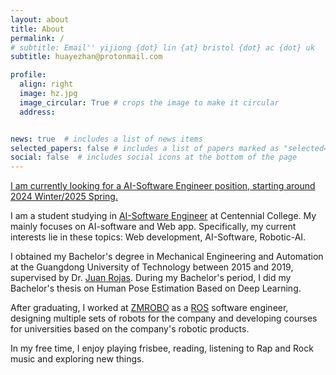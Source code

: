 ```yaml
---
layout: about
title: About
permalink: /
# subtitle: Email'' yijiong {dot} lin {at} bristol {dot} ac {dot} uk
subtitle: huayezhan@protonmail.com

profile:
  align: right
  image: hz.jpg
  image_circular: True # crops the image to make it circular
  address: 


news: true  # includes a list of news items
selected_papers: false # includes a list of papers marked as "selected={true}"
social: false  # includes social icons at the bottom of the page
---
```

[I am currently looking for a AI-Software Engineer position, starting around 2024 Winter/2025 Spring.]()

I am a student studying in [AI-Software Engineer](https://www.centennialcollege.ca/programs-courses/full-time/artificial-intelligence-fast-track) at Centennial College. My  mainly focuses on AI-software and Web app. Specifically, my current interests lie in these topics: Web development, AI-Software, Robotic-AI.

I obtained my Bachelor's degree in Mechanical Engineering and Automation at the Guangdong University of Technology between 2015 and 2019, supervised by Dr. [Juan Rojas](http://www.juanrojas.net/). During my Bachelor's period, I did my Bachelor's thesis on Human Pose Estimation Based on Deep Learning.

After graduating, I worked at [ZMROBO](https://www.zmrobo.com/) as a [ROS](https://www.ros.org/) software engineer, designing multiple sets of robots for the company and developing courses for universities based on the company's robotic products.

In my free time, I enjoy playing frisbee, reading, listening to Rap and Rock music and exploring new things.
